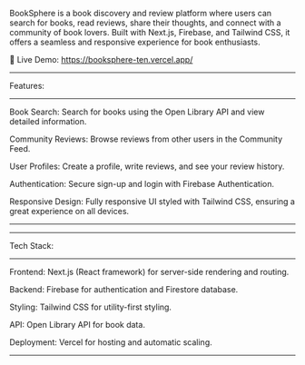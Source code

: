 BookSphere is a book discovery and review platform where users can search for books, read reviews, share their thoughts, and connect with a community of book lovers. Built with Next.js, Firebase, and Tailwind CSS, it offers a seamless and responsive experience for book enthusiasts.

📖 Live Demo: https://booksphere-ten.vercel.app/

------------------------------------------------------------------------------------------

Features:

------------------------------------------------------------------------------------------

Book Search: Search for books using the Open Library API and view detailed information.

Community Reviews: Browse reviews from other users in the Community Feed.

User Profiles: Create a profile, write reviews, and see your review history.

Authentication: Secure sign-up and login with Firebase Authentication.

Responsive Design: Fully responsive UI styled with Tailwind CSS, ensuring a great experience on all devices.

------------------------------------------------------------------------------------------

------------------------------------------------------------------------------------------

Tech Stack:

------------------------------------------------------------------------------------------

Frontend: Next.js (React framework) for server-side rendering and routing.

Backend: Firebase for authentication and Firestore database.

Styling: Tailwind CSS for utility-first styling.

API: Open Library API for book data.

Deployment: Vercel for hosting and automatic scaling.

------------------------------------------------------------------------------------------
